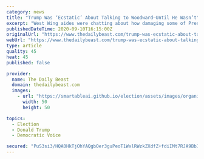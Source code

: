 ```yaml
---
category: news
title: "Trump Was ‘Ecstatic’ About Talking to Woodward—Until He Wasn’t"
excerpt: "West Wing aides were chatting about how damaging some of President Donald Trump’s quotes would be. In the past couple weeks, two senior Trump administration officials told The Daily Beast they ..."
publishedDateTime: 2020-09-10T16:15:00Z
originalUrl: "https://www.thedailybeast.com/trump-was-ecstatic-about-talking-to-bob-woodward-until-he-wasnt"
webUrl: "https://www.thedailybeast.com/trump-was-ecstatic-about-talking-to-bob-woodward-until-he-wasnt"
type: article
quality: 45
heat: 45
published: false

provider:
  name: The Daily Beast
  domain: thedailybeast.com
  images:
    - url: "https://smartableai.github.io/election/assets/images/organizations/thedailybeast.com-50x50.jpg"
      width: 50
      height: 50

topics:
  - Election
  - Donald Trump
  - Democratic Voice

secured: "PuS3si3/HQA0HkTjOhYAQgbOer3guPeoT1WxlRWzkZXdfZ+fdiIMt7RJA9BbIfeY2khtga/cqjCSyIxz9TPjswmui1FiM9UxetASxZ5i4YlpCzNLRDuxplf13tRuDKx3nHc/exJupG8HkW23rwVOik+9R8EK4a2a+8JhwSvGit0cegK/ebK2A15Pce/4Rfu8hl1wqTF4lrq+qZ3Bzxq8xTr3Oigom59H51xdzVyaFluL3elv5hKhb5vFo7icbh5Ua7WsD4tXZ37ufp7Yk391puJDMSXgKz8adZYegwe4MNeVRgOAB1IB9yQB5EEdamRfXHqGPWivqRhGOAoQnG176W42ZMraohvZx+2uahSBKyk=;KswBdzuzc9BhWejaNlGetQ=="
---
```



